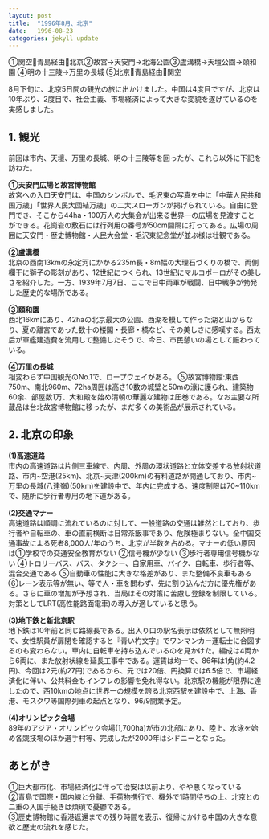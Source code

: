 ```yaml
---
layout: post
title:  "1996年8月、北京"
date:   1996-08-23
categories: jekyll update
---
```



①関空🛫青島経由🛫北京②故宮→天安門→北海公園③盧溝橋→天壇公園→頤和園 ④明の十三陵→万里の長城 ⑤北京🛫青島経由🛫関空


8月下旬に、北京5日間の観光の旅に出かけました。中国は4度目ですが、北京は10年ぶり、2度目で、社会主義、市場経済によって大きな変貌を遂げているのを実感しました。

## 1. 観光

前回は市内、天壇、万里の長城、明の十三陵等を回ったが、これら以外に下記を訪ねた。

**①天安門広場と故宮博物館**<br>
故宮への入口天安門は、中国のシンボルで、毛沢東の写真を中に「中華人民共和国万歳」「世界人民大団結万歳」の二大スローガンが掲げられている。自由に登門でき、そこから44ha・100万人の大集会が出来る世界一の広場を見渡すことができる。花崗岩の敷石には行列用の番号が50cm間隔に打ってある。広場の周囲に天安門・歴史博物館・人民大会堂・毛沢東記念堂が並ぶ様は壮観である。

**②盧溝橋**<br>
北京の西南13kmの永定河にかかる235m長・8m幅の大理石づくりの橋で、両側欄干に獅子の彫刻があり、12世紀につくられ、13世紀にマルコポーロがその美しさを紹介した。一方、1939年7月7日、ここで日中両軍が戦闘、日中戦争が勃発した歴史的な場所である。

**③頤和園**<br>
西北16kmにあり、42haの北京最大の公園、西湖を模して作った湖と山からなり、夏の離宮であった数十の楼閣・長廊・橋など、その美しさに感嘆する。西太后が軍艦建造費を流用して整備したそうで、今日、市民憩いの場として賑わっている。

**④万里の長城**<br>
相変わらず中国観光のNo.1で、ロープウェイがある。
⑤故宮博物館:東西750m、南北960m、72ha周囲は高さ10数の城壁と50mの濠に護られ、建築物60余、部屋数1万、大和殿を始め清朝の華麗な建物は圧巻である。なお主要な所蔵品は台北故宮博物館に移ったが、まだ多くの美術品が展示されている。

## 2. 北京の印象

**(1)高速道路**<br>
市内の高速道路は片側三車線で、内周、外周の環状道路と立体交差する放射状道路、市内~空港(25km)、北京~天津(200km)の有料道路が開通しており、市内~万里の長城(八達嶺)(50km)を建設中で、年内に完成する。速度制限は70~110kmで、随所に歩行者専用の地下道がある。

**(2)交通マナー**<br>
高速道路は順調に流れているのに対して、一般道路の交通は雑然としており、歩行者や自転車の、車の直前横断は日常茶飯事であり、危険極まりない。全中国交通事故による死者8,000人/年のうち、北京が半数を占める。マナーの低い原因は①学校での交通安全教育がない ②信号機が少ない ③歩行者専用信号機がない ④トロリーバス、バス、タクシー、自家用車、バイク、自転車、歩行者等、混合交通である ⑤自動車の性能に大きな格差があり、また整備不良車もある ⑥レーン表示等が無い、等で人・車を問わず、先に割り込んだ方に優先権がある。さらに車の増加が予想され、当局はその対策に苦慮し登録を制限している。対策としてLRT(高性能路面電車)の導入が適していると思う。

**(3)地下鉄と新北京駅**<br>
地下鉄は10年前と同じ路線長である。出入り口の駅名表示は依然として無照明で、女性駅員が扉閉を確認すると『青い杓文字』でワンマンカー運転士に合図するのも変わらない。車内に自転車を持ち込んでいるのを見かけた。編成は4両から6両に、また放射状線を延長工事中である。運賃は均一で、86年は1角(約4.2円)、今回は2元(約27円)であるから、元では20倍、円換算では6.5倍で、市場経済化に伴い、公共料金もインフレの影響を免れ得ない。北京駅の機能が限界に達したので、西10kmの地点に世界一の規模を誇る北京西駅を建設中で、上海、香港、モスクワ等国際列車の起点となり、96/9開業予定。

**(4)オリンピック会場**<br>
89年のアジア・オリンピック会場(1,700ha)が市の北部にあり、陸上、水泳を始め各競技場のほか選手村等、完成したが2000年はシドニーとなった。

## あとがき
①巨大都市化、市場経済化に伴って治安は以前より、やや悪くなっている<br>
②青島で国際・国内線と分離、手荷物携行で、機外で1時間待ちの上、北京との二重の入国手続きは煩瑣で憂鬱である。<br>
③歴史博物館に香港返還までの残り時間を表示、復帰にかける中国の大きな意欲と歴史の流れを感じた。
